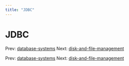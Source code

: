 ```yaml
---
title: "JDBC"
---
```


# JDBC

Prev: [database-systems](database-systems.md)
Next: [disk-and-file-management](disk-and-file-management.md)

Prev: [database-systems](database-systems.md)
Next: [disk-and-file-management](disk-and-file-management.md)
